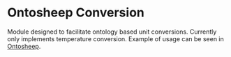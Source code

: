 # Ontosheep Conversion

Module designed to facilitate ontology based unit conversions.  Currently only implements temperature conversion.  Example of usage can be seen in [Ontosheep](https://github.com/jmwhorton/ontosheep).
